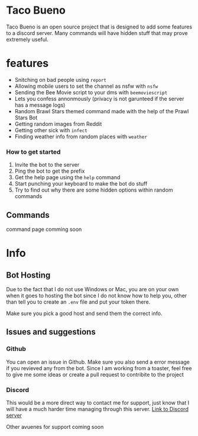 # Taco Bueno

Taco Bueno is an open source project that is designed to add some features to a discord server. Many commands will have hidden stuff that may prove extremely useful.

# features

- Snitching on bad people using `report`
- Allowing mobile users to set the channel as nsfw with `nsfw`
- Sending the Bee Movie script to your dms with `beemoviescript`
- Lets you confess annonmously (privacy is not garunteed if the server has a message logs)
- Random Brawl Stars themed command made with the help of the Prawl Stars Bot
- Getting random images from Reddit
- Getting other sick with `infect`
- Finding weather info from random places with `weather`

### How to get started

1) Invite the bot to the server
2) Ping the bot to get the prefix
3) Get the help page using the `help` command
4) Start punching your keyboard to make the bot do stuff
5) Try to find out why there are some hidden options within random commands

## Commands
command page comming soon
# Info 

## Bot Hosting

Due to the fact that I do not use Windows or Mac, you are on your own when it goes to hosting the bot since I do not know how to help you, other than tell you to create an `.env` file and put your token there.

Make sure you pick a good host and send them the correct info.

## Issues and suggestions

###  Github
You can open an issue in Github. Make sure you also send a error message if you revieved any from the bot. Since I am working from a toaster, feel free to give me some ideas or create a pull request to contribite to the project
### Discord
This would be a more direct way to contact me for support, just know that I will have a much harder time managing through this server.
[Link to Discord server](https://discord.gg/EGPC2Js)


Other avuenes for support coming soon

